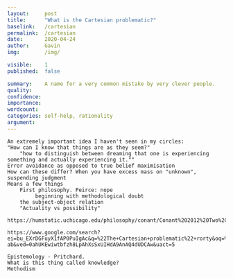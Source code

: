 ```yaml
---
layout:     post
title:      "What is the Cartesian problematic?"
baselink:   /cartesian
permalink:  /cartesian
date:       2020-04-24
author:     Gavin   
img:        /img/

visible:    1
published:  false

summary:    A name for a very common mistake by very clever people.
quality:    
confidence: 
importance: 
wordcount:      
categories: self-help, rationality
argument:	
---
```


<!-- Writing Checklist -->
<!-- https://roamresearch.com/#/app/gleech/page/5jHVvVI8w -->


	An extremely important idea I haven't seen in my circles:
	"How can I know that things are as they seem?"
		"how to distinguish between dreaming that one is experiencing something and actually experiencing it.""
	Error avoidance as opposed to true belief maximisation
	How can these differ? When you have excess mass on "unknown", suspending judgment
	Means a few things
		First philosophy. Peirce: nope
			 beginning with methodological doubt 
		the subject-object relation
		"Actuality vs possibility"
		https://humstatic.uchicago.edu/philosophy/conant/Conant%202012%20Two%20Varieties%20of%20Skepticism.pdf

	https://www.google.com/search?ei=bu_EXrDGFuyX1fAP0PuIgAc&q=%22The+Cartesian+problematic%22+rorty&oq=%22The+Cartesian+problematic%22+rorty&gs_lcp=CgZwc3ktYWIQAzoICCEQFhAdEB46BQghEKABUILRB1ib1gdgpdcHaABwAHgAgAHyAYgBkQaSAQU1LjEuMZgBAKABAaoBB2d3cy13aXo&sclient=psy-ab&ved=0ahUKEwiwtbfzh8LpAhXsSxUIHdA9AnAQ4dUDCAw&uact=5

	Epistemology - Pritchard.
	What is this thing called knowledge?
	Methodism